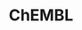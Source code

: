 ---
layout: default
bigquery: https://console.cloud.google.com/bigquery?p=patents-public-data&d=ebi_chembl&page=dataset
citation: '"The ChEMBL database in 2017." Anna Gaulton, Anne Hersey, Michał Nowotka,
  A Patrícia Bento, Jon Chambers, David Mendez, Prudence Mutowo, Francis Atkinson,
  Louisa J Bellis, Elena Cibrián-Uhalte, Mark Davies, Nathan Dedman, Anneli Karlsson,
  María Paula Magariños, John P Overington, George Papadatos, Ines Smit, Andrew R
  Leach Nucleic acids Research (2017) 45 (Database Issue), D945-D954'
contributors: European Bioinformatics Institute
cost: None
description: ChEMBL Data is a manually curated database of small molecules used in
  drug discovery, including information about existing patented drugs.
documentation: 'schema: https://www.ebi.ac.uk/chembl/db_schema


  '
last_edit: 04/09/2022, 11:50:08
location: https://console.cloud.google.com/marketplace/product/google_patents_public_datasets/chembl
maintained_by: EMBL-EBI, an outstation of European Molecular Biology Laboratory
related_publications: '

  ChEMBL: towards direct deposition of bioassay data.


  Mendez D, Gaulton A, Bento AP, Chambers J, De Veij M, Félix E, Magariños MP, Mosquera
  JF, Mutowo P, Nowotka M, Gordillo-Marañón M, Hunter F, Junco L, Mugumbate G, Rodriguez-Lopez
  M, Atkinson F, Bosc N, Radoux CJ, Segura-Cabrera A, Hersey A, Leach AR.


  — Nucleic Acids Res. 2019; 47(D1):D930-D940. doi: 10.1093/nar/gky1075

  '
schema_fields:
- topical
- domain_name
- oc_id
- tax_id
- comments
- ddd_admr
- warnref_id
- parent_molregno
- stem_class
- cx_logp
- innovator_company
- uberon_id
- withdrawn_year
- standard_relation
- ad_type
- applicant_full_name
- black_box_warning
- site_name
- priority
- standard_upper_value
- compsyn_id
- short_name
- isoform
- ddd_id
- efo_term
- hrac_class_id
- standard_type
- inorganic_flag
- warning_class
- tid_fixed
- alert_set_id
- full_molformula
- relationship_desc
- domain_description
- mesh_id
- component_id
- doc_type
- approval_date
- frac_class_id
- cx_most_bpka
- oral
- prod_pat_id
- hbd
- rgid
- assay_category
- clo_id
- doc_id
- dosed_ingredient
- domain_type
- metref_id
- assay_type
- assay_class_id
- publication_number
- src_compound_id
- ddd_units
- molecular_species
- go_id
- warning_description
- res_stem_id
- pubmed_id
- substrate_record_id
- published_type
- pathway_key
- withdrawn_country
- curation_comment
- therapeutic_flag
- ref_id
- cl_lincs_id
- data_validity_comment
- mol_atc_id
- src_id
- text_value
- l8
- assay_cell_type
- annotation
- standard_inchi
- assay_strain
- actsm_id
- assay_tissue
- parameter_value
- level3_description
- trade_name
- confidence_score
- level1_description
- relationship_type
- atc_code
- sequence_md5sum
- warning_year
- source
- cell_source_tissue
- assay_organism
- syn_type
- level2
- mc_organism
- db_source
- assay_subcellular_fraction
- stat
- delist_flag
- polymer_flag
- first_page
- num_alerts
- mol_hrac_id
- bei
- units
- tissue_id
- drug_product_flag
- bao_format
- active_molregno
- mc_tax_id
- strength
- name
- downgraded
- target_desc
- synonyms
- type
- ddd_comment
- rtb
- set_name
- component_type
- potential_duplicate
- pchembl_value
- bao_endpoint
- level1
- cell_source_organism
- cell_source_tax_id
- mw_monoisotopic
- toid
- hbd_lipinski
- ro3_pass
- withdrawn_class
- comp_class_id
- enzyme_name
- first_approval
- target_mapping
- withdrawn_reason
- related_tid
- class_type
- organism
- published_units
- protclasssyn_id
- l5
- activity_count
- ref_url
- submission_date
- protein_class_desc
- cidx
- l3
- mechanism_of_action
- alogp
- bto_id
- result_flag
- molfile
- ap_id
- formulation_id
- withdrawn_flag
- mw_freebase
- product_id
- variant_id
- natural_product
- mol_irac_id
- confidence
- normal_range_max
- indication_class
- patent_expire_date
- abstract
- ingredient
- frac_code
- cx_most_apka
- prediction_method
- molecular_mechanism
- assay_source
- ridx
- who_extra
- hrac_code
- mecref_id
- prodrug
- parent_type
- usan_stem_id
- chembl_id
- source_domain_id
- assay_id
- selectivity_comment
- assay_param_id
- irac_code
- comp_go_id
- orig_description
- usan_stem_definition
- nda_type
- level4
- num_ro5_violations
- entity_type
- acd_logd
- protein_class_id
- irac_class_id
- patent_id
- domain_id
- drugind_id
- drug_record_id
- direct_interaction
- std_act_id
- component_synonym
- record_id
- mec_id
- country
- cx_logd
- dosage_form
- activity_id
- level3
- updated_by
- smid
- issue
- ref_type
- active_ingredient
- patent_use_code
- psa
- l4
- relation
- mesh_heading
- research_stem
- ddd_value
- canonical_smiles
- chirality
- assay_tax_id
- molsyn_id
- path
- first_in_class
- updated_on
- standard_value
- alert_name
- targcomp_id
- l7
- who_name
- doi
- num_lipinski_ro5_violations
- year
- idx
- chebi_par_id
- max_phase_for_ind
- heavy_atoms
- protein_class_synonym
- previous_company
- entity_id
- cell_id
- usan_year
- sequence
- volume
- version
- metabolite_record_id
- tid
- level5
- l6
- tbl
- standard_flag
- stem
- mechanism_comment
- assay_desc
- site_residues
- relationship
- assay_test_type
- job_id
- qed_weighted
- qudt_units
- caloha_id
- sitecomp_id
- availability_type
- class_level
- acd_logp
- helm_notation
- standard_inchi_key
- targrel_id
- major_class
- last_active
- subgroup
- compd_id
- hba
- co_stem_id
- authors
- cell_ontology_id
- indref_id
- parent_id
- met_comment
- molregno
- drug_substance_flag
- homologue
- warning_country
- journal
- mutation
- parameter_type
- creation_date
- description
- biocomp_id
- pref_name
- structure_type
- parent_go_id
- level2_description
- end_position
- alert_id
- max_phase
- warning_type
- molecule_type
- l2
- full_mwt
- standard_units
- definition
- mol_frac_id
- target_type
- start_position
- cell_name
- warning_id
- status
- sei
- ass_cls_map_id
- upper_value
- met_id
- aromatic_rings
- action_type
- company
- as_id
- title
- binding_site_comment
- aidx
- predbind_id
- value
- enzyme_tid
- compound_key
- patent_no
- src_description
- curated_by
- pathway_id
- site_id
- src_short_name
- l1
- published_value
- log_id
- mc_target_type
- met_conversion
- cellosaurus_id
- efo_id
- mc_target_accession
- cpd_str_alert_id
- standard_text_value
- last_page
- aspect
- smarts
- acd_most_bpka
- usan_stem
- accession
- hba_lipinski
- uo_units
- disease_efficacy
- level4_description
- published_relation
- activity_comment
- lle
- bao_id
- species_group_flag
- le
- parenteral
- compound_name
- label
- route
- cell_description
- src_assay_id
- acd_most_apka
- usan_substem
- db_version
- normal_range_min
- mc_target_name
shortname: chembl
tags:
- biotechnology
- health
- chemical
- bioinformatics
- medical
terms_of_use: CC BY-SA 3.0
title: ChEMBL
uuid: e232a192-965c-4ec9-904c-155b6dfe56c5
---